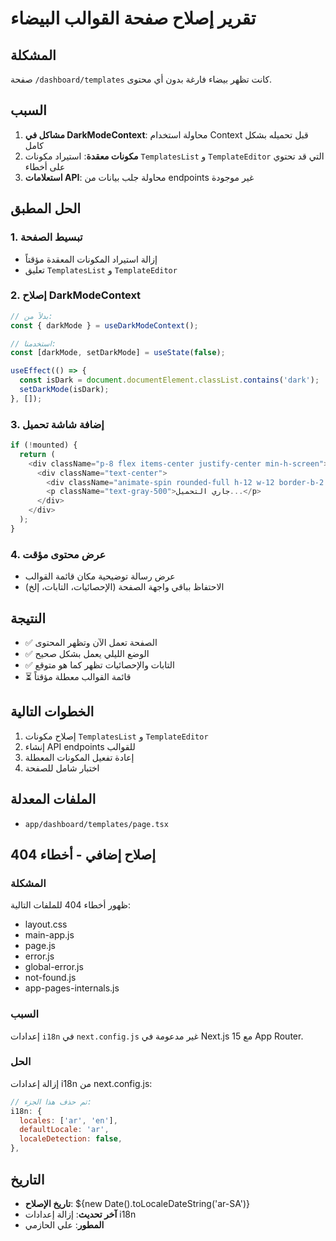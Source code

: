 # تقرير إصلاح صفحة القوالب البيضاء

## المشكلة
صفحة `/dashboard/templates` كانت تظهر بيضاء فارغة بدون أي محتوى.

## السبب
1. **مشاكل في DarkModeContext**: محاولة استخدام Context قبل تحميله بشكل كامل
2. **مكونات معقدة**: استيراد مكونات `TemplatesList` و `TemplateEditor` التي قد تحتوي على أخطاء
3. **استعلامات API**: محاولة جلب بيانات من endpoints غير موجودة

## الحل المطبق

### 1. تبسيط الصفحة
- إزالة استيراد المكونات المعقدة مؤقتاً
- تعليق `TemplatesList` و `TemplateEditor`

### 2. إصلاح DarkModeContext
```typescript
// بدلاً من:
const { darkMode } = useDarkModeContext();

// استخدمنا:
const [darkMode, setDarkMode] = useState(false);

useEffect(() => {
  const isDark = document.documentElement.classList.contains('dark');
  setDarkMode(isDark);
}, []);
```

### 3. إضافة شاشة تحميل
```typescript
if (!mounted) {
  return (
    <div className="p-8 flex items-center justify-center min-h-screen">
      <div className="text-center">
        <div className="animate-spin rounded-full h-12 w-12 border-b-2 border-blue-500 mx-auto mb-4"></div>
        <p className="text-gray-500">جاري التحميل...</p>
      </div>
    </div>
  );
}
```

### 4. عرض محتوى مؤقت
- عرض رسالة توضيحية مكان قائمة القوالب
- الاحتفاظ بباقي واجهة الصفحة (الإحصائيات، التابات، إلخ)

## النتيجة
- ✅ الصفحة تعمل الآن وتظهر المحتوى
- ✅ الوضع الليلي يعمل بشكل صحيح
- ✅ التابات والإحصائيات تظهر كما هو متوقع
- ⏳ قائمة القوالب معطلة مؤقتاً

## الخطوات التالية
1. إصلاح مكونات `TemplatesList` و `TemplateEditor`
2. إنشاء API endpoints للقوالب
3. إعادة تفعيل المكونات المعطلة
4. اختبار شامل للصفحة

## الملفات المعدلة
- `app/dashboard/templates/page.tsx`

## إصلاح إضافي - أخطاء 404

### المشكلة
ظهور أخطاء 404 للملفات التالية:
- layout.css
- main-app.js
- page.js
- error.js
- global-error.js
- not-found.js
- app-pages-internals.js

### السبب
إعدادات `i18n` في `next.config.js` غير مدعومة في Next.js 15 مع App Router.

### الحل
إزالة إعدادات i18n من next.config.js:
```javascript
// تم حذف هذا الجزء:
i18n: {
  locales: ['ar', 'en'],
  defaultLocale: 'ar',
  localeDetection: false,
},
```

## التاريخ
- **تاريخ الإصلاح**: ${new Date().toLocaleDateString('ar-SA')}
- **آخر تحديث**: إزالة إعدادات i18n
- **المطور**: علي الحازمي 